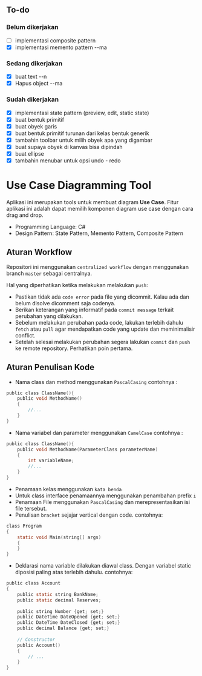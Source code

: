 ## To-do
### Belum dikerjakan
- [ ] implementasi composite pattern
- [x] implementasi memento pattern --ma

### Sedang dikerjakan
- [x] buat text --n
- [x] Hapus object --ma

### Sudah dikerjakan
- [x] implementasi state pattern (preview, edit, static state)
- [x] buat bentuk primitif
- [x] buat obyek garis
- [x] buat bentuk primitif turunan dari kelas bentuk generik
- [x] tambahin toolbar untuk milih obyek apa yang digambar
- [x] buat supaya obyek di kanvas bisa dipindah
- [x] buat ellipse
- [x] tambahin menubar untuk opsi undo - redo

# Use Case Diagramming Tool
Aplikasi ini merupakan tools untuk membuat diagram <b>Use Case</b>. Fitur aplikasi ini adalah dapat memilih komponen diagram use case dengan cara drag and drop.

- Programming Language: C#
- Design Pattern: State Pattern, Memento Pattern, Composite Pattern

## Aturan Workflow
Repositori ini menggunakan `centralized workflow` dengan menggunakan branch `master` sebagai centralnya.

Hal yang diperhatikan ketika melakukan melakukan `push`:
- Pastikan tidak ada `code error` pada file yang dicommit. Kalau ada dan belum disolve dicomment saja codenya.
- Berikan keterangan yang informatif pada `commit message` terkait perubahan yang dilakukan.
- Sebelum melakukan perubahan pada code, lakukan terlebih dahulu `fetch` atau `pull` agar mendapatkan code yang update dan meminimalisir conflict.
- Setelah selesai melakukan perubahan segera lakukan `commit` dan `push` ke remote repository. Perhatikan poin pertama.

## Aturan Penulisan Kode
- Nama class dan method menggunakan `PascalCasing` contohnya : 
```C
public class ClassName(){
    public void MethodName()
    {
        //...
    }
}
```
- Nama variabel dan parameter menggunakan `CamelCase`
contohnya :
```C
public class ClassName(){
    public void MethodName(ParameterClass parameterName)
    {
        int variableName;
        //...
    }
}
```
- Penamaan kelas menggunakan `kata benda`
- Untuk class interface penamaannya menggunakan penambahan prefix `i`
- Penamaan File menggunakan `PascalCasing` dan merepresentasikan isi file tersebut.
- Penulisan `bracket` sejajar vertical dengan code.
contohnya:
```c
class Program
{
    static void Main(string[] args)
    {
    }
}
```
- Deklarasi nama variable dilakukan diawal class. Dengan variabel static diposisi paling atas terlebih dahulu.
contohnya:
```c
public class Account
{
    public static string BankName;
    public static decimal Reserves;
 
    public string Number {get; set;}
    public DateTime DateOpened {get; set;}
    public DateTime DateClosed {get; set;}
    public decimal Balance {get; set;}
 
    // Constructor
    public Account()
    {
        // ...
    }
}
```

